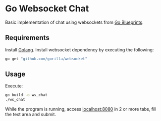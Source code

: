 # Go Websocket Chat

Basic implementation of chat using websockets from [Go Blueprints](https://www.oreilly.com/library/view/go-programming-blueprints/9781786468949/).

## Requirements

Install [Golang](https://golang.org/doc/install). Install websocket dependency by executing the following:

```bash
go get "github.com/gorilla/websocket"
```

## Usage

Execute:

```bash
go build -o ws_chat
./ws_chat
```

While the program is running, access [localhost:8080](http://localhost:8080) in 2 or more tabs, fill the text area and submit.
